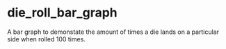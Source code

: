 # die_roll_bar_graph
A bar graph to demonstate the amount of times a die lands on a particular side when rolled 100 times.
